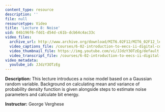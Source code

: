 ```yaml
---
content_type: resource
description: ''
file: null
resourcetype: Video
title: 'Lecture 8: Noise'
uid: 04b196f6-fdd1-d54d-c61b-dcb64c4ac33c
video_files:
  archive_url: http://www.archive.org/download/MIT6.02F12/MIT6_02F12_lec08_300k.mp4
  video_captions_file: /courses/6-02-introduction-to-eecs-ii-digital-communication-systems-fall-2012/562b85139a185883afbab18724871e6a_JJdzY3OTzEg.vtt
  video_thumbnail_file: https://img.youtube.com/vi/JJdzY3OTzEg/default.jpg
  video_transcript_file: /courses/6-02-introduction-to-eecs-ii-digital-communication-systems-fall-2012/6149f5f199e9e1132072718072da0ae1_JJdzY3OTzEg.pdf
video_metadata:
  youtube_id: JJdzY3OTzEg
---
```


**Description:** This lecture introduces a noise model based on a Gaussian random variable. Background on calculating mean and variance of probability density function is given alongside steps to estimate noise parameters and calculate bit energy.

**Instructor:** George Verghese
